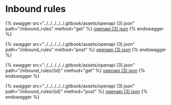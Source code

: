 # Inbound rules

{% swagger src="../../../../../.gitbook/assets/openapi (3).json" path="/inbound_rules" method="get" %}
[openapi (3).json](<../../../../../.gitbook/assets/openapi (3).json>)
{% endswagger %}

{% swagger src="../../../../../.gitbook/assets/openapi (3).json" path="/inbound_rules" method="post" %}
[openapi (3).json](<../../../../../.gitbook/assets/openapi (3).json>)
{% endswagger %}

{% swagger src="../../../../../.gitbook/assets/openapi (3).json" path="/inbound_rules/{id}" method="get" %}
[openapi (3).json](<../../../../../.gitbook/assets/openapi (3).json>)
{% endswagger %}

{% swagger src="../../../../../.gitbook/assets/openapi (3).json" path="/inbound_rules/{id}" method="post" %}
[openapi (3).json](<../../../../../.gitbook/assets/openapi (3).json>)
{% endswagger %}
